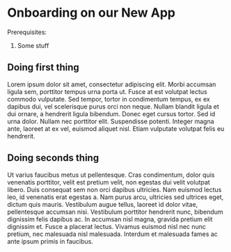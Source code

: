 # Onboarding on our New App

Prerequisites:
1. Some stuff

## Doing first thing

Lorem ipsum dolor sit amet, consectetur adipiscing elit. Morbi accumsan ligula sem, porttitor tempus urna porta ut. Fusce at est volutpat lectus commodo vulputate. Sed tempor, tortor in condimentum tempus, ex ex dapibus dui, vel scelerisque purus orci non neque. Nullam blandit ligula et dui ornare, a hendrerit ligula bibendum. Donec eget cursus tortor. Sed id urna dolor. Nullam nec porttitor elit. Suspendisse potenti. Integer magna ante, laoreet at ex vel, euismod aliquet nisl. Etiam vulputate volutpat felis eu hendrerit.


## Doing seconds thing

Ut varius faucibus metus ut pellentesque. Cras condimentum, dolor quis venenatis porttitor, velit est pretium velit, non egestas dui velit volutpat libero. Duis consequat sem non orci dapibus ultricies. Nam euismod lectus leo, id venenatis erat egestas a. Nam purus arcu, ultricies sed ultrices eget, dictum quis mauris. Vestibulum augue tellus, laoreet id dolor vitae, pellentesque accumsan nisi. Vestibulum porttitor hendrerit nunc, bibendum dignissim felis dapibus ac. In accumsan nisl magna, gravida pretium elit dignissim et. Fusce a placerat lectus. Vivamus euismod nisl nec nunc pretium, nec malesuada nisl malesuada. Interdum et malesuada fames ac ante ipsum primis in faucibus.


